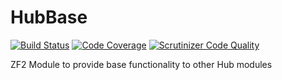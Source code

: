 HubBase
=========
[![Build Status](https://travis-ci.org/WeareJH/HubBase.svg?branch=master)](https://travis-ci.org/WeareJH/HubBase)
[![Code Coverage](https://scrutinizer-ci.com/g/WeareJH/HubBase/badges/coverage.png?b=master)](https://scrutinizer-ci.com/g/WeareJH/HubBase/?branch=master)
[![Scrutinizer Code Quality](https://scrutinizer-ci.com/g/WeareJH/HubBase/badges/quality-score.png?b=master)](https://scrutinizer-ci.com/g/WeareJH/HubBase/?branch=master)

ZF2 Module to provide base functionality to other Hub modules



